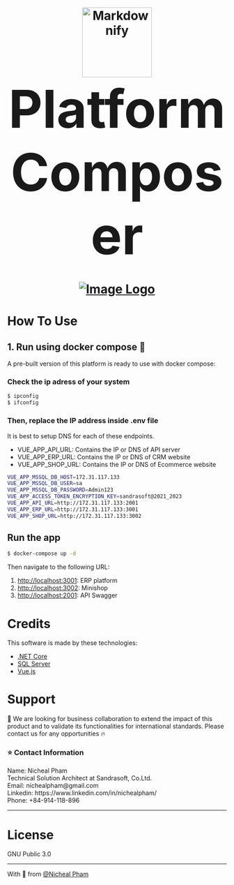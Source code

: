 <h1 align="center">
  <a href="https://gramme.io/cassand"><img src="https://nichealpham.github.io/Cassandra-project/public/images/startup.png" alt="Markdownify" width="160"></a>
  <br>
  <span style="font-size:120px">Platform Composer</span>
  <br>
  <br>
  <a href="https://www.youtube.com/watch?v=DjqP67_SnsY&t=335s">
  <img src="https://github.com/nichealpham/his-composer/blob/main/public/banner.jpg?raw=true" alt="Image Logo">
  </a>
  <br/>

# How To Use

## 1. Run using docker compose 🌈

A pre-built version of this platform is ready to use with docker compose:

### Check the ip adress of your system

```bash
$ ipconfig
$ ifconfig
```

### Then, replace the IP address inside .env file

It is best to setup DNS for each of these endpoints.

- VUE_APP_API_URL: Contains the IP or DNS of API server
- VUE_APP_ERP_URL: Contains the IP or DNS of CRM website
- VUE_APP_SHOP_URL: Contains the IP or DNS of Ecommerce website

```bash
VUE_APP_MSSQL_DB_HOST=172.31.117.133
VUE_APP_MSSQL_DB_USER=sa
VUE_APP_MSSQL_DB_PASSWORD=Admin123
VUE_APP_ACCESS_TOKEN_ENCRYPTION_KEY=sandrasoft@2021_2023
VUE_APP_API_URL=http://172.31.117.133:2001
VUE_APP_ERP_URL=http://172.31.117.133:3001
VUE_APP_SHOP_URL=http://172.31.117.133:3002

```

## Run the app

```bash
$ docker-compose up -d
```

Then navigate to the following URL:

1. [http://localhost:3001](http://localhost:3001): ERP platform
2. [http://localhost:3002](http://localhost:3002): Minishop
3. [http://localhost:2001](http://localhost:2001): API Swagger

# Credits

This software is made by these technologies:

- [.NET Core](https://dotnet.microsoft.com/)
- [SQL Server](https://www.microsoft.com/en-us/sql-server)
- [Vue.js](https://vuejs.org/)

# Support

💪 We are looking for business collaboration to extend the impact of this product and to validate its functionalities for international standards. Please contact us for any opportunities 🔥

<h3>⭐ Contact Information</h3>
Name:  Nicheal Pham<br/>
Technical Solution Architect at Sandrasoft, Co.Ltd. <br/>
Email: nichealpham@gmail.com<br/>
Linkedin: https://www.linkedin.com/in/nichealpham/<br/>
Phone: +84-914-118-896

---

# License

GNU Public 3.0

---

With 💙 from [@Nicheal Pham](https://github.com/nichealpham)
